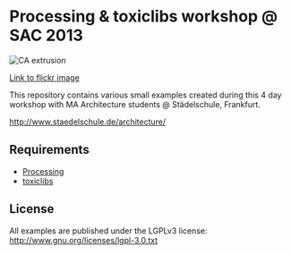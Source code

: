 # Processing & toxiclibs workshop @ SAC 2013

![CA extrusion](http://farm8.staticflickr.com/7344/10798608474_95821b509d.jpg)

[Link to flickr image](http://www.flickr.com/photos/toxi/10798608474/)

This repository contains various small examples created during this 4
day workshop with MA Architecture students @ Städelschule, Frankfurt.

http://www.staedelschule.de/architecture/

## Requirements

* [Processing](http://processing.org)
* [toxiclibs](http://toxiclibs.org)

## License

All examples are published under the LGPLv3 license:
http://www.gnu.org/licenses/lgpl-3.0.txt
